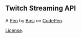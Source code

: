 Twitch Streaming API
--------------------


A [Pen](http://codepen.io/lb0ss/pen/eBqgbE) by [Bosi](http://codepen.io/lb0ss) on [CodePen](http://codepen.io/).

[License](http://codepen.io/lb0ss/pen/eBqgbE/license).